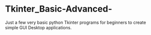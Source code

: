 # Tkinter_Basic-Advanced-
Just a few very basic python Tkinter programs for beginners to create simple GUI Desktop applications.
